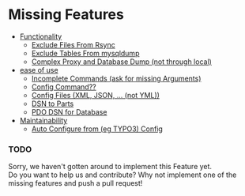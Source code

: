 # Missing Features

- [Functionality](MissingFeatures.md#TODO)
  - [Exclude Files From Rsync](MissingFeatures.md#TODO)
  - [Exclude Tables From mysqldump](MissingFeatures.md#TODO)
  - [Complex Proxy and Database Dump (not through local)](MissingFeatures.md#TODO)
- [ease of use](MissingFeatures.md#TODO)
  - [Incomplete Commands (ask for missing Arguments)](MissingFeatures.md#TODO)
  - [Config Command??](MissingFeatures.md#TODO)
  - [Config Files (XML, JSON, ... (not YML))](MissingFeatures.md#TODO)
  - [DSN to Parts](MissingFeatures.md#TODO)
  - [PDO DSN for Database](MissingFeatures.md#TODO)
- [Maintainability](MissingFeatures.md#TODO)
  - [Auto Configure from (eg TYPO3) Config](MissingFeatures.md#TODO)

### TODO

Sorry, we haven't gotten around to implement this Feature yet.  
Do you want to help us and contribute? Why not implement one of the missing features and push a pull request!
